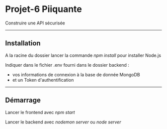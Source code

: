 # Projet-6 Piiquante

Construire une API sécurisée

------------------------------------------------------------------------

## Installation

A la racine du dossier lancer la commande _npm install_ pour installer Node.js

Indiquer dans le fichier .env fourni dans le dossier backend :

* vos informations de connexion à la base de donnée MongoDB
* et un Token d'authentification

------------------------------------------------------------------------

## Démarrage

Lancer le frontend avec _npm start_

Lancer le backend avec _nodemon server_ ou _node server_

  

